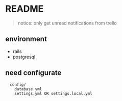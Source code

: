 # README

> notice: only get unread notifications from trello

## environment

  - rails
  - postgresql

## need configurate

```
  config/
    database.yml
    settings.yml OR settings.local.yml
```
